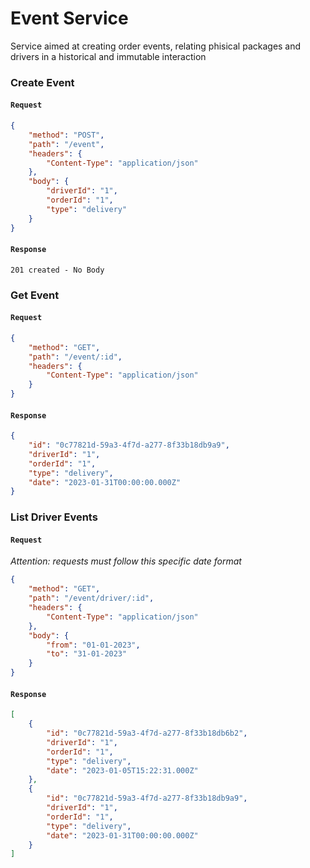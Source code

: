 # Event Service

Service aimed at creating order events, relating phisical packages and drivers in a historical and immutable interaction

### **Create Event**

#### `Request`

```json
{
    "method": "POST",
    "path": "/event",
    "headers": {
        "Content-Type": "application/json"
    },
    "body": {
        "driverId": "1",
        "orderId": "1",
        "type": "delivery"
    }
}
```

#### `Response`

```
201 created - No Body
```

### **Get Event**

#### `Request`

```json
{
    "method": "GET",
    "path": "/event/:id",
    "headers": {
        "Content-Type": "application/json"
    }
}
```

#### `Response`

```json
{
    "id": "0c77821d-59a3-4f7d-a277-8f33b18db9a9",
    "driverId": "1",
    "orderId": "1",
    "type": "delivery",
    "date": "2023-01-31T00:00:00.000Z"
}
```

### **List Driver Events**

#### `Request`

_Attention: requests must follow this specific date format_

```json
{
    "method": "GET",
    "path": "/event/driver/:id",
    "headers": {
        "Content-Type": "application/json"
    },
    "body": {
        "from": "01-01-2023",
        "to": "31-01-2023"
    }
}
```

#### `Response`

```json
[
    {
        "id": "0c77821d-59a3-4f7d-a277-8f33b18db6b2",
        "driverId": "1",
        "orderId": "1",
        "type": "delivery",
        "date": "2023-01-05T15:22:31.000Z"
    },
    {
        "id": "0c77821d-59a3-4f7d-a277-8f33b18db9a9",
        "driverId": "1",
        "orderId": "1",
        "type": "delivery",
        "date": "2023-01-31T00:00:00.000Z"
    }
]
```
